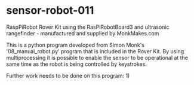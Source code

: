 # sensor-robot-011

RaspPiRobot Rover Kit using the RasPiRobotBoard3 and ultrasonic rangefinder - manufactured and supplied by MonkMakes.com

This is a python program developed from Simon Monk's '08_manual_robot.py' program that is included in the Rover Kit. By using multiprocessing it is possible to enable the sensor to be operational at the same time as the robot is being controlled by keystrokes.

Further work needs to be done on this program:
1) 
